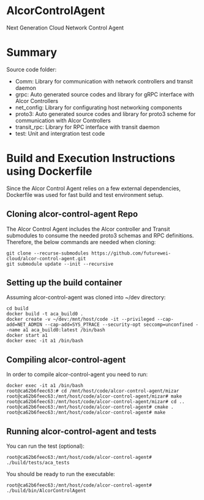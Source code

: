 # AlcorControlAgent
Next Generation Cloud Network Control Agent

# Summary
Source code folder:

- Comm: Library for communication with network controllers and transit daemon
- grpc: Auto generated source codes and library for gRPC interface with Alcor Controllers
- net_config: Library for configurating host networking components
- proto3: Auto generated source codes and library for proto3 scheme for communication with Alcor Controllers
- transit_rpc: Library for RPC interface with transit daemon
- test: Unit and intergration test code

# Build and Execution Instructions using Dockerfile
Since the Alcor Control Agent relies on a few external dependencies, Dockerfile was used for fast build and test environment setup.

## Cloning alcor-control-agent Repo
The Alcor Control Agent includes the Alcor controller and Transit submodules to consume the needed proto3 schemas and RPC definitions. Therefore, the below commands are needed when cloning:

```Shell
git clone --recurse-submodules https://github.com/futurewei-cloud/alcor-control-agent.git
git submodule update --init --recursive
```

## Setting up the build container
Assuming alcor-control-agent was cloned into ~/dev directory:
```Shell
cd build
docker build -t aca_build0 .
docker create -v ~/dev:/mnt/host/code -it --privileged --cap-add=NET_ADMIN --cap-add=SYS_PTRACE --security-opt seccomp=unconfined --name a1 aca_build0:latest /bin/bash
docker start a1
docker exec -it a1 /bin/bash
```

## Compiling alcor-control-agent
In order to compile alcor-control-agent you need to run:
```Shell
docker exec -it a1 /bin/bash
root@ca62b6feec63:# cd /mnt/host/code/alcor-control-agent/mizar
root@ca62b6feec63:/mnt/host/code/alcor-control-agent/mizar# make
root@ca62b6feec63:/mnt/host/code/alcor-control-agent/mizar# cd ..
root@ca62b6feec63:/mnt/host/code/alcor-control-agent# cmake .
root@ca62b6feec63:/mnt/host/code/alcor-control-agent# make
```

## Running alcor-control-agent and tests
You can run the test (optional):
```Shell
root@ca62b6feec63:/mnt/host/code/alcor-control-agent# ./build/tests/aca_tests
```

You should be ready to run the executable:
```Shell
root@ca62b6feec63:/mnt/host/code/alcor-control-agent# ./build/bin/AlcorControlAgent
```
